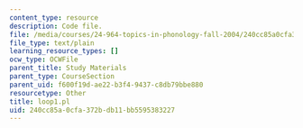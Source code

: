 ```yaml
---
content_type: resource
description: Code file.
file: /media/courses/24-964-topics-in-phonology-fall-2004/240cc85a0cfa372bdb11bb5595383227_loop1.pl
file_type: text/plain
learning_resource_types: []
ocw_type: OCWFile
parent_title: Study Materials
parent_type: CourseSection
parent_uid: f600f19d-ae22-b3f4-9437-c8db79bbe880
resourcetype: Other
title: loop1.pl
uid: 240cc85a-0cfa-372b-db11-bb5595383227
---
```

